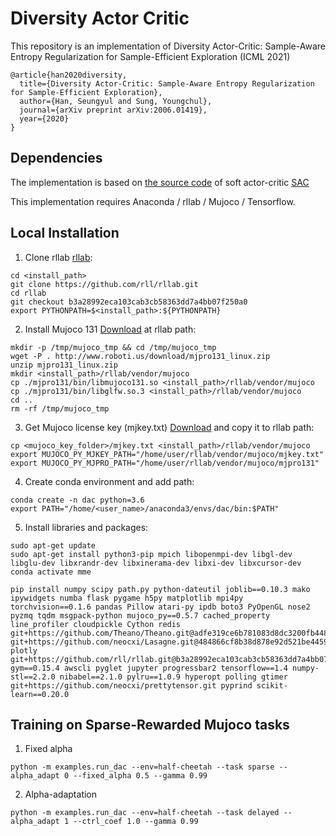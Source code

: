 # Diversity Actor Critic

This repository is an implementation of Diversity Actor-Critic: Sample-Aware Entropy Regularization for Sample-Efficient Exploration (ICML 2021)
```
@article{han2020diversity,
  title={Diversity Actor-Critic: Sample-Aware Entropy Regularization for Sample-Efficient Exploration},
  author={Han, Seungyul and Sung, Youngchul},
  journal={arXiv preprint arXiv:2006.01419},
  year={2020}
}
```

## Dependencies

The implementation is based on [the source code](https://github.com/rail-berkeley/softlearning) of soft actor-critic [SAC](https://github.com/haarnoja/sac)

This implementation requires Anaconda / rllab / Mujoco / Tensorflow.

## Local Installation

1. Clone rllab [rllab](https://github.com/rll/rllab):

```
cd <install_path>
git clone https://github.com/rll/rllab.git
cd rllab
git checkout b3a28992eca103cab3cb58363dd7a4bb07f250a0
export PYTHONPATH=$<install_path>:${PYTHONPATH}
```

2. Install Mujoco 131 [Download](http://roboti.us/download.html) at rllab path:

```
mkdir -p /tmp/mujoco_tmp && cd /tmp/mujoco_tmp
wget -P . http://www.roboti.us/download/mjpro131_linux.zip
unzip mjpro131_linux.zip
mkdir <install_path>/rllab/vendor/mujoco
cp ./mjpro131/bin/libmujoco131.so <install_path>/rllab/vendor/mujoco
cp ./mjpro131/bin/libglfw.so.3 <install_path>/rllab/vendor/mujoco
cd ..
rm -rf /tmp/mujoco_tmp
```

3. Get Mujoco license key (mjkey.txt) [Download](https://web.archive.org/web/20220315114911/https://roboti.us/file/mjkey.txt) and copy it to rllab path:
```
cp <mujoco_key_folder>/mjkey.txt <install_path>/rllab/vendor/mujoco
export MUJOCO_PY_MJKEY_PATH="/home/user/rllab/vendor/mujoco/mjkey.txt"
export MUJOCO_PY_MJPRO_PATH="/home/user/rllab/vendor/mujoco/mjpro131"
```

4. Create conda environment and add path:
```
conda create -n dac python=3.6
export PATH="/home/<user_name>/anaconda3/envs/dac/bin:$PATH"
```

5. Install libraries and packages:
```
sudo apt-get update
sudo apt-get install python3-pip mpich libopenmpi-dev libgl-dev libglu-dev libxrandr-dev libxinerama-dev libxi-dev libxcursor-dev
conda activate mme

pip install numpy scipy path.py python-dateutil joblib==0.10.3 mako ipywidgets numba flask pygame h5py matplotlib mpi4py torchvision==0.1.6 pandas Pillow atari-py ipdb boto3 PyOpenGL nose2 pyzmq tqdm msgpack-python mujoco_py==0.5.7 cached_property line_profiler cloudpickle Cython redis git+https://github.com/Theano/Theano.git@adfe319ce6b781083d8dc3200fb4481b00853791#egg=Theano git+https://github.com/neocxi/Lasagne.git@484866cf8b38d878e92d521be445968531646bb8#egg=Lasagne plotly git+https://github.com/rll/rllab.git@b3a28992eca103cab3cb58363dd7a4bb07f250a0#egg=rllab gym==0.15.4 awscli pyglet jupyter progressbar2 tensorflow==1.4 numpy-stl==2.2.0 nibabel==2.1.0 pylru==1.0.9 hyperopt polling gtimer git+https://github.com/neocxi/prettytensor.git pyprind scikit-learn==0.20.0
```

## Training on Sparse-Rewarded Mujoco tasks

1. Fixed alpha

```
python -m examples.run_dac --env=half-cheetah --task sparse --alpha_adapt 0 --fixed_alpha 0.5 --gamma 0.99
```

2. Alpha-adaptation

```
python -m examples.run_dac --env=half-cheetah --task delayed --alpha_adapt 1 --ctrl_coef 1.0 --gamma 0.99
```

